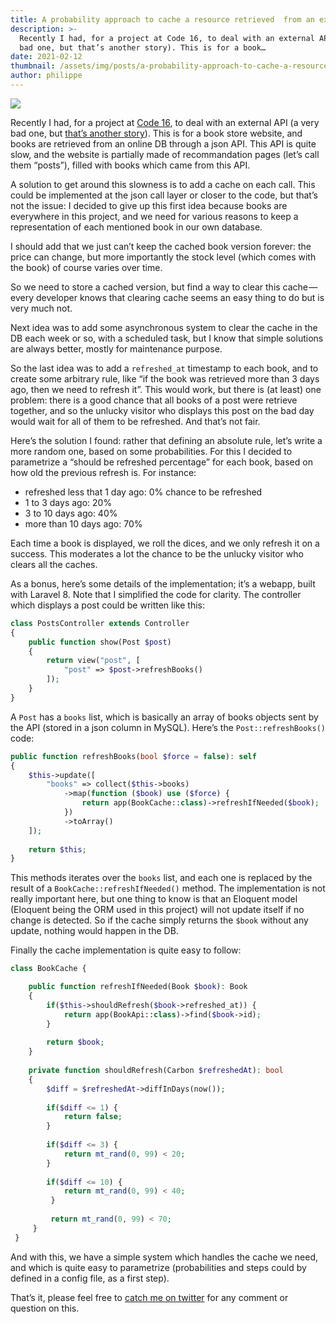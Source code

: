 ```yaml
---
title: A probability approach to cache a resource retrieved  from an external API.
description: >-
  Recently I had, for a project at Code 16, to deal with an external API (a very
  bad one, but that’s another story). This is for a book…
date: 2021-02-12
thumbnail: /assets/img/posts/a-probability-approach-to-cache-a-resource-retrieved-from-an-external-api/thumbnail.jpg
author: philippe
---
```


![](/assets/img/posts/a-probability-approach-to-cache-a-resource-retrieved-from-an-external-api/thumbnail.jpg)

Recently I had, for a project at [Code 16](https://code16.fr/en), to deal with an external API (a very bad one, but [that’s another story](https://medium.com/code16/implement-a-dependance-to-an-external-service-api-with-laravel-5ae7879f124f)). This is for a book store website, and books are retrieved from an online DB through a json API. This API is quite slow, and the website is partially made of recommandation pages (let’s call them “posts”), filled with books which came from this API.

A solution to get around this slowness is to add a cache on each call. This could be implemented at the json call layer or closer to the code, but that’s not the issue: I decided to give up this first idea because books are everywhere in this project, and we need for various reasons to keep a representation of each mentioned book in our own database.

I should add that we just can’t keep the cached book version forever: the price can change, but more importantly the stock level (which comes with the book) of course varies over time.

So we need to store a cached version, but find a way to clear this cache — every developer knows that clearing cache seems an easy thing to do but is very much not.

Next idea was to add some asynchronous system to clear the cache in the DB each week or so, with a scheduled task, but I know that simple solutions are always better, mostly for maintenance purpose.

So the last idea was to add a `refreshed_at` timestamp to each book, and to create some arbitrary rule, like “if the book was retrieved more than 3 days ago, then we need to refresh it”. This would work, but there is (at least) one problem: there is a good chance that all books of a post were retrieve together, and so the unlucky visitor who displays this post on the bad day would wait for all of them to be refreshed. And that’s not fair.

Here’s the solution I found: rather that defining an absolute rule, let’s write a more random one, based on some probabilities. For this I decided to parametrize a “should be refreshed percentage” for each book, based on how old the previous refresh is. For instance:

*   refreshed less that 1 day ago: 0% chance to be refreshed
*   1 to 3 days ago: 20%
*   3 to 10 days ago: 40%
*   more than 10 days ago: 70%

Each time a book is displayed, we roll the dices, and we only refresh it on a success. This moderates a lot the chance to be the unlucky visitor who clears all the caches.

As a bonus, here’s some details of the implementation; it’s a webapp, built with Laravel 8. Note that I simplified the code for clarity. The controller which displays a post could be written like this:

```php
class PostsController extends Controller
{    
    public function show(Post $post)    
    {        
        return view("post", [            
            "post" => $post->refreshBooks()        
        ]);   
    }
}
```

A `Post` has a `books` list, which is basically an array of books objects sent by the API (stored in a json column in MySQL). Here’s the `Post::refreshBooks()` code:

```php
public function refreshBooks(bool $force = false): self
{
    $this->update([
        "books" => collect($this->books)
            ->map(function ($book) use ($force) {
                return app(BookCache::class)->refreshIfNeeded($book);
            })
            ->toArray()
    ]);
    
    return $this;
}
```

This methods iterates over the `books` list, and each one is replaced by the result of a `BookCache::refreshIfNeeded()` method. The implementation is not really important here, but one thing to know is that an Eloquent model (Eloquent being the ORM used in this project) will not update itself if no change is detected. So if the cache simply returns the `$book` without any update, nothing would happen in the DB.

Finally the cache implementation is quite easy to follow:

```php
class BookCache {    

    public function refreshIfNeeded(Book $book): Book    
    {        
        if($this->shouldRefresh($book->refreshed_at)) {            
            return app(BookApi::class)->find($book->id);        
        }        
        
        return $book;   
    }
    
    private function shouldRefresh(Carbon $refreshedAt): bool    
    {        
        $diff = $refreshedAt->diffInDays(now());        
        
        if($diff <= 1) {            
            return false;        
        }        
        
        if($diff <= 3) {            
            return mt_rand(0, 99) < 20;       
        }        
        
        if($diff <= 10) {            
            return mt_rand(0, 99) < 40;       
         }        
         
         return mt_rand(0, 99) < 70;    
     }
 }
```

And with this, we have a simple system which handles the cache we need, and which is quite easy to parametrize (probabilities and steps could by defined in a config file, as a first step).

That’s it, please feel free to [catch me on twitter](https://twitter.com/dvlpp) for any comment or question on this.
